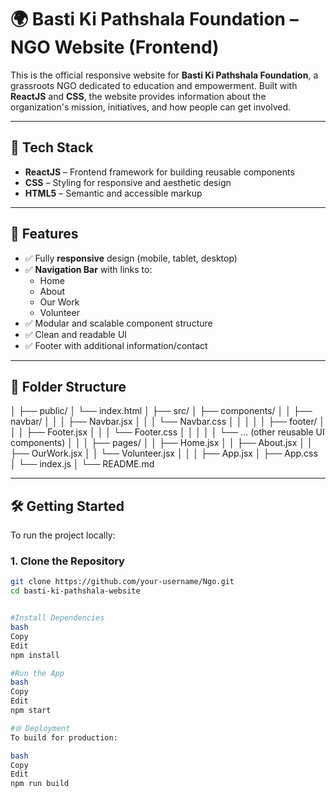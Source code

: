# 🌍 Basti Ki Pathshala Foundation – NGO Website (Frontend)

This is the official responsive website for **Basti Ki Pathshala Foundation**, a grassroots NGO dedicated to education and empowerment. Built with **ReactJS** and **CSS**, the website provides information about the organization's mission, initiatives, and how people can get involved.

---

## 🚀 Tech Stack

- **ReactJS** – Frontend framework for building reusable components
- **CSS** – Styling for responsive and aesthetic design
- **HTML5** – Semantic and accessible markup

---

## 📌 Features

- ✅ Fully **responsive** design (mobile, tablet, desktop)
- ✅ **Navigation Bar** with links to:
  - Home
  - About
  - Our Work
  - Volunteer
- ✅ Modular and scalable component structure
- ✅ Clean and readable UI
- ✅ Footer with additional information/contact

---

## 📁 Folder Structure

│
├── public/
│ └── index.html
│
├── src/
│ ├── components/
│ │ ├── navbar/
│ │ │ ├── Navbar.jsx
│ │ │ └── Navbar.css
│ │ │
│ │ ├── footer/
│ │ │ ├── Footer.jsx
│ │ │ └── Footer.css
│ │ │
│ │ └── ... (other reusable UI components)
│ │
│ ├── pages/
│ │ ├── Home.jsx
│ │ ├── About.jsx
│ │ ├── OurWork.jsx
│ │ └── Volunteer.jsx
│ │
│ ├── App.jsx
│ ├── App.css
│ └── index.js
│
└── README.md



---

## 🛠️ Getting Started

To run the project locally:

### 1. Clone the Repository

```bash
git clone https://github.com/your-username/Ngo.git
cd basti-ki-pathshala-website


#Install Dependencies
bash
Copy
Edit
npm install

#Run the App
bash
Copy
Edit
npm start

#🌐 Deployment
To build for production:

bash
Copy
Edit
npm run build

